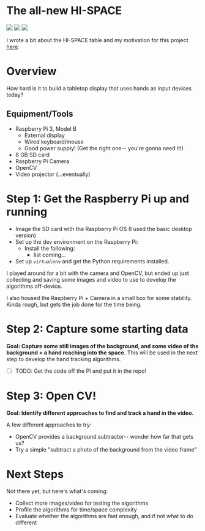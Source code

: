 # The all-new HI-SPACE

<img src="https://img.shields.io/badge/Raspberry%20Pi-A22846?style=for-the-badge&logo=Raspberry%20Pi&logoColor=white"/>
<img src="https://img.shields.io/badge/OpenCV-27338e?style=for-the-badge&logo=OpenCV&logoColor=white"/>
<img src="https://img.shields.io/badge/Python-FFD43B?style=for-the-badge&logo=python&logoColor=darkgreen"/>

I wrote a bit about the HI-SPACE table and my motivation for this project [here](https://medium.com/@ahslaughter/the-hi-space-table-4ac7f2d9f26c). 

# Overview

How hard is it to build a tabletop display that uses hands as input devices today?  

## Equipment/Tools

* Raspberry Pi 3, Model B
   * External display
   * Wired keyboard/mouse
   * Good power supply! (Get the right one-- you're gonna need it!)
* 8 GB SD card
* Raspberry Pi Camera
* OpenCV
* Video projector (...eventually)

# Step 1: Get the Raspberry Pi up and running

* Image the SD card with the Raspberry Pi OS (I used the basic desktop version)
* Set up the dev environment on the Raspberry Pi: 
    - Install the following: 
        * list coming...
* Set up ```virtualenv``` and get the Python requirements installed. 

I played around for a bit with the camera and OpenCV, but ended up just 
collecting and saving some images and video to use to develop the algorithms off-device.

I also housed the Raspberry Pi + Camera in a small box for some stability. Kinda rough, but 
gets the job done for the time being. 

# Step 2: Capture some starting data

**Goal: Capture some still images of the background, and some video of the 
background + a hand reaching into the space.** This will be used in the next 
step to develop the hand tracking algorithms. 

- [ ] TODO: Get the code off the PI and put it in the repo!

# Step 3: Open CV! 

**Goal: Identify different approaches to find and track a hand in the video.**

A few different approaches to try: 

* OpenCV provides a background subtractor-- wonder how far that gets us?
* Try a simple "subtract a photo of the background from the video frame"

# Next Steps

Not there yet, but here's what's coming: 

* Collect more images/video for testing the algorithms
* Profile the algorithms for time/space complexity
* Evaluate whether the algorithms are fast enough, and if not what to do different


